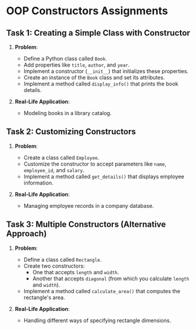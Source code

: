 

# OOP Constructors Assignments

## Task 1: Creating a Simple Class with Constructor

1. **Problem**:
   - Define a Python class called `Book`.
   - Add properties like `title`, `author`, and `year`.
   - Implement a constructor (`__init__`) that initializes these properties.
   - Create an instance of the `Book` class and set its attributes.
   - Implement a method called `display_info()` that prints the book details.

2. **Real-Life Application**:
   - Modeling books in a library catalog.

## Task 2: Customizing Constructors

1. **Problem**:
   - Create a class called `Employee`.
   - Customize the constructor to accept parameters like `name`, `employee_id`, and `salary`.
   - Implement a method called `get_details()` that displays employee information.

2. **Real-Life Application**:
   - Managing employee records in a company database.

## Task 3: Multiple Constructors (Alternative Approach)

1. **Problem**:
   - Define a class called `Rectangle`.
   - Create two constructors:
     - One that accepts `length` and `width`.
     - Another that accepts `diagonal` (from which you calculate `length` and `width`).
   - Implement a method called `calculate_area()` that computes the rectangle's area.

2. **Real-Life Application**:
   - Handling different ways of specifying rectangle dimensions.
